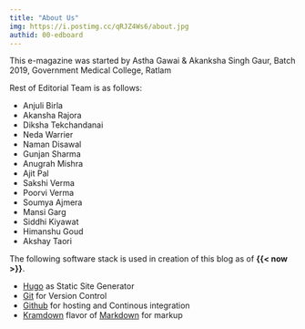 ```yaml
---
title: "About Us"
img: https://i.postimg.cc/qRJZ4Ws6/about.jpg
authid: 00-edboard
---
```

<p>This e-magazine was started by Astha Gawai & Akanksha Singh Gaur, Batch 2019, Government Medical College, Ratlam</p>

Rest of Editorial Team is as follows:

* Anjuli Birla
* Akansha Rajora 
* Diksha Tekchandanai
* Neda Warrier
* Naman Disawal
* Gunjan Sharma
* Anugrah Mishra
* Ajit Pal
* Sakshi Verma
* Poorvi Verma
* Soumya Ajmera
* Mansi Garg
* Siddhi Kiyawat
* Himanshu Goud
* Akshay Taori


The following software stack is used in creation of this blog as of <span style="font-weight:bold;"> {{< now >}}</span>.

- [Hugo](https://gohugo.io/) as Static Site Generator
- [Git](https://git-scm.com/) for Version Control
- [Github](https://github.com/) for hosting and Continous integration
- [Kramdown](https://kramdown.gettalong.org/) flavor of [Markdown](https://daringfireball.net/projects/markdown/) for markup